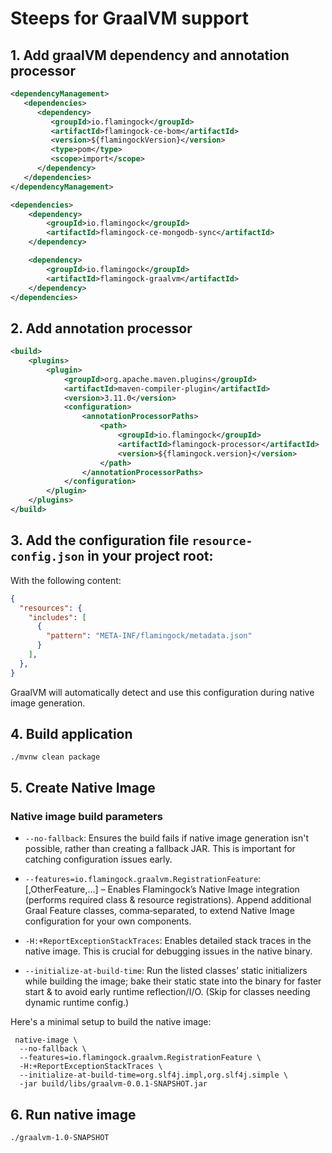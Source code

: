 # Steeps for GraalVM support

## 1. Add graalVM dependency and annotation processor
```xml
<dependencyManagement>
   <dependencies>
      <dependency>
         <groupId>io.flamingock</groupId>
         <artifactId>flamingock-ce-bom</artifactId>
         <version>${flamingockVersion}</version>
         <type>pom</type>
         <scope>import</scope>
      </dependency>
   </dependencies>
</dependencyManagement>

<dependencies>
    <dependency>
        <groupId>io.flamingock</groupId>
        <artifactId>flamingock-ce-mongodb-sync</artifactId>
    </dependency>

    <dependency>
        <groupId>io.flamingock</groupId>
        <artifactId>flamingock-graalvm</artifactId>
    </dependency>
</dependencies>

```

## 2. Add annotation processor
```xml
<build>
    <plugins>
        <plugin>
            <groupId>org.apache.maven.plugins</groupId>
            <artifactId>maven-compiler-plugin</artifactId>
            <version>3.11.0</version>
            <configuration>
                <annotationProcessorPaths>
                    <path>
                        <groupId>io.flamingock</groupId>
                        <artifactId>flamingock-processor</artifactId>
                        <version>${flamingock.version}</version>
                    </path>
                </annotationProcessorPaths>
            </configuration>
        </plugin>
    </plugins>
</build>
```

## 3. Add the configuration file `resource-config.json` in your project root:
   With the following content:
```json
{
  "resources": {
    "includes": [
      {
        "pattern": "META-INF/flamingock/metadata.json"
      }
    ],
  },
}
```
GraalVM will automatically detect and use this configuration during native image generation.

## 4. Build application
```shell
./mvnw clean package
```

## 5. Create Native Image

### Native image build parameters
- `--no-fallback`: Ensures the build fails if native image generation isn't possible, rather than creating a fallback JAR. This is important for catching configuration issues early.

- `--features=io.flamingock.graalvm.RegistrationFeature`: [,OtherFeature,...] – Enables Flamingock’s Native Image integration (performs required class & resource registrations). Append additional Graal Feature classes, comma‑separated, to extend Native Image configuration for your own components.

- `-H:+ReportExceptionStackTraces`: Enables detailed stack traces in the native image. This is crucial for debugging issues in the native binary.

- `--initialize-at-build-time`: Run the listed classes’ static initializers while building the image; bake their static state into the binary for faster start & to avoid early runtime reflection/I/O. (Skip for classes needing dynamic runtime config.)

Here's a minimal setup to build the native image:


```shell
 native-image \
  --no-fallback \
  --features=io.flamingock.graalvm.RegistrationFeature \
  -H:+ReportExceptionStackTraces \
  --initialize-at-build-time=org.slf4j.impl,org.slf4j.simple \
  -jar build/libs/graalvm-0.0.1-SNAPSHOT.jar
```

## 6. Run native image
```shell
./graalvm-1.0-SNAPSHOT
```

